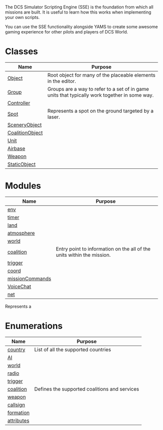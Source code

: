 The DCS Simulator Scripting Engine (SSE) is the foundation from which all missions are built. It is useful to learn how this works when implementing your own scripts.

You can use the SSE functionality alongside YAMS to create some awesome gaming experience for other pilots and players of DCS World.

# Classes

| Name                               | Purpose                                                                                       |
|------------------------------------|-----------------------------------------------------------------------------------------------|
| [Object](./classes/object)         | Root object for many of the placeable elements in the editor.                                 |
| [Group](./classes/group)           | Groups are a way to refer to a set of in game units that typically work together in some way. |
| [Controller](./classes/controller) |                                                                                               |
| [Spot](./classes/spot)             | Represents a spot on the ground targeted by a laser.                                          |
| [SceneryObject](./classes/SceneryObject)                  ||
| [CoalitionObject](./classes/CoalitionObject)               ||
| [Unit](./classes/Unit)                             ||
| [Airbase](./classes/Airbase)                          ||
| [Weapon](./classes/Weapon)                           ||
| [StaticObject](./classes/StaticObject)                     ||

# Modules

| Name                | Purpose                                                                 |
|---------------------|-------------------------------------------------------------------------|
| [env](./modules/env)   |                                                                         |    
| [timer](./modules/timer)           |                                                                         |    
| [land](./modules/land)            |                                                                         |      
| [atmosphere](./modules/atmosphere)      |                                                                         |
| [world](./modules/world)           |                                                                         |     
| [coalition](./modules/coalition)       | 	Entry point to information on the all of the units within the mission. | 
| [trigger](./modules/trigger)         |                                                                         |   
| [coord](./modules/coord)           |                                                                         |     
| [missionCommands](./modules/missionCommands) |                                                                         |
| [VoiceChat](./modules/VoiceChat)       |                                                                         |    
| [net](./modules/net)             |                                                                         |         


Represents a 
# Enumerations

| Name                                 | Purpose                                       |
|--------------------------------------|-----------------------------------------------|
| [country](./enumerations/country)    | List of all the supported countries           | 
| [AI](./enumerations/AI)              |                                               | 
| [world](./enumerations/world)        |                                               | 
| [radio](./enumerations/radio)        |                                               | 
| [trigger](./enumerations/trigger)    |                                               | 
| [coalition](./enumerations/coalition) | Defines the supported coalitions and services | 
| [weapon](./enumerations/weapon)       |                                               | 
| [callsign](./enumerations/callsign)   |                                               | 
| [formation](./enumerations/formation) |                                               | 
| [attributes](./enumerations/attributes)|                                               |